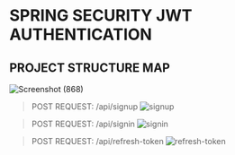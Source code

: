 # SPRING SECURITY JWT AUTHENTICATION

## PROJECT STRUCTURE MAP
![Screenshot (868)](https://github.com/user-attachments/assets/adaa7c62-66aa-4095-b218-21063e3c805a)

> POST REQUEST: /api/signup
![signup](https://github.com/user-attachments/assets/6215d19f-ad91-41ad-a6df-9460aa218a09)

> POST REQUEST: /api/signin
![signin](https://github.com/user-attachments/assets/a96b666d-52c9-4dbc-b8ba-ba2b3c745292)

> POST REQUEST: /api/refresh-token
![refresh-token](https://github.com/user-attachments/assets/07dd5d87-8aa5-42a6-9228-07a1a91e6c66)
